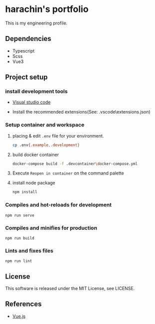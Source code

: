 # harachin's portfolio

This is my engineering profile.

## Dependencies

- Typescript
- Scss
- Vue3

## Project setup

### install development tools

- [Visual studio code](https://azure.microsoft.com/en-us/products/visual-studio-code/)

- Install the recommended extensions(See: .vscode\extensions.json)

### Setup container and workspace

1. placing & edit `.env` file for your environment.

    ```bash
    cp .env{.example,.development}
    ```

2.  build docker container

    ```bash
    docker-compose build -f .devcontainer\docker-compose.yml
    ```

3. Execute `Reopen in container` on the command palette

4. install node package

    ```bash
    npm install
    ```

### Compiles and hot-reloads for development

```
npm run serve
```

### Compiles and minifies for production

```
npm run build
```

### Lints and fixes files

```
npm run lint
```

## License
This software is released under the MIT License, see LICENSE.

## References
- [Vue.js](https://v3.ja.vuejs.org/)
